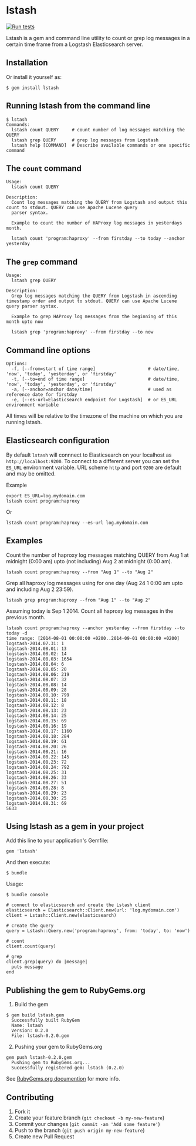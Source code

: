 # lstash

[![Run tests](https://github.com/kdgm/lstash/actions/workflows/test.yml/badge.svg)](https://github.com/kdgm/lstash/actions/workflows/test.yml)

Lstash is a gem and command line utility to count or grep log messages in a certain time frame from a Logstash Elasticsearch server.

## Installation

Or install it yourself as:

    $ gem install lstash

## Running lstash from the command line

	$ lstash
	Commands:
	  lstash count QUERY     # count number of log messages matching the QUERY
	  lstash grep QUERY      # grep log messages from Logstash
	  lstash help [COMMAND]  # Describe available commands or one specific command

## The `count` command

	Usage:
	  lstash count QUERY

	Description:
	  Count log messages matching the QUERY from Logstash and output this count to stdout. QUERY can use Apache Lucene query
	  parser syntax.

	  Example to count the number of HAProxy log messages in yesterdays month.

	  lstash count 'program:haproxy' --from firstday --to today --anchor yesterday

## The `grep` command

	Usage:
	  lstash grep QUERY

	Description:
	  Grep log messages matching the QUERY from Logstash in ascending timestamp order and output to stdout. QUERY can use Apache Lucene query parser syntax.

	  Example to grep HAProxy log messages from the beginning of this month upto now

	  lstash grep 'program:haproxy' --from firstday --to now

## Command line options

	Options:
	  -f, [--from=start of time range]                    # date/time, 'now', 'today', 'yesterday', or 'firstday'
	  -t, [--to=end of time range]                        # date/time, 'now', 'today', 'yesterday', or 'firstday'
	  -a, [--anchor=anchor date/time]                     # used as reference date for firstday
	  -e, [--es-url=Elasticsearch endpoint for Logstash]  # or ES_URL environment variable

All times will be relative to the timezone of the machine on which you are running lstash.

## Elasticsearch configuration

By default `lstash` will connnect to Elasticsearch on your localhost as `http://localhost:9200`. To connect
to a different server you can set the `ES_URL` environment variable. URL scheme `http` and port `9200` are default
and may be omitted.

Example

    export ES_URL=log.mydomain.com
    lstash count program:haproxy

Or

	lstash count program:haproxy --es-url log.mydomain.com

## Examples

Count the number of haproxy log messages matching QUERY from Aug 1 at midnight (0:00 am) upto (not including) Aug 2 at midnight (0:00 am).

    lstash count program:haproxy --from "Aug 1" --to "Aug 2"

Grep all haproxy log messages using for one day (Aug 24 1 0:00 am upto and including Aug 2 23:59).

    lstash grep program:haproxy --from "Aug 1" --to "Aug 2"

Assuming today is Sep 1 2014. Count all haproxy log messages in the previous month.

	lstash count program:haproxy --anchor yesterday --from firstday --to today -d
	time range: [2014-08-01 00:00:00 +0200..2014-09-01 00:00:00 +0200]
	logstash-2014.07.31: 1
	logstash-2014.08.01: 13
	logstash-2014.08.02: 14
	logstash-2014.08.03: 1654
	logstash-2014.08.04: 6
	logstash-2014.08.05: 20
	logstash-2014.08.06: 219
	logstash-2014.08.07: 32
	logstash-2014.08.08: 14
	logstash-2014.08.09: 28
	logstash-2014.08.10: 799
	logstash-2014.08.11: 18
	logstash-2014.08.12: 8
	logstash-2014.08.13: 23
	logstash-2014.08.14: 25
	logstash-2014.08.15: 69
	logstash-2014.08.16: 19
	logstash-2014.08.17: 1160
	logstash-2014.08.18: 284
	logstash-2014.08.19: 61
	logstash-2014.08.20: 26
	logstash-2014.08.21: 16
	logstash-2014.08.22: 145
	logstash-2014.08.23: 72
	logstash-2014.08.24: 792
	logstash-2014.08.25: 31
	logstash-2014.08.26: 33
	logstash-2014.08.27: 51
	logstash-2014.08.28: 8
	logstash-2014.08.29: 23
	logstash-2014.08.30: 25
	logstash-2014.08.31: 69
	5633

## Using lstash as a gem in your project

Add this line to your application's Gemfile:

    gem 'lstash'

And then execute:

    $ bundle

Usage:

	$ bundle console

	# connect to elasticsearch and create the Lstash client
	elasticsearch = Elasticsearch::Client.new(url: 'log.mydomain.com')
	client = Lstash::Client.new(elasticsearch)

	# create the query
	query = Lstash::Query.new('program:haproxy', from: 'today', to: 'now')

	# count
	client.count(query)

	# grep
	client.grep(query) do |message|
	  puts message
	end

## Publishing the gem to RubyGems.org

1. Build the gem

```
$ gem build lstash.gem
  Successfully built RubyGem
  Name: lstash
  Version: 0.2.0
  File: lstash-0.2.0.gem
```

2. Pushing your gem to RubyGems.org

```
gem push lstash-0.2.0.gem
  Pushing gem to RubyGems.org...
  Successfully registered gem: lstash (0.2.0)
```

See [RubyGems.org documention](https://guides.rubygems.org/) for more info.

## Contributing

1. Fork it
2. Create your feature branch (`git checkout -b my-new-feature`)
3. Commit your changes (`git commit -am 'Add some feature'`)
4. Push to the branch (`git push origin my-new-feature`)
5. Create new Pull Request

